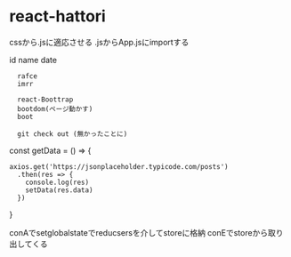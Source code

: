 # react-hattori


cssから.jsに適応させる
.jsからApp.jsにimportする

  <tr>
        <th>id</th>
        <th>name</th>
        <th>date</th>
      </tr>

      rafce
      imrr

      react-Boottrap
      bootdom(ページ動かす)
      boot

      git check out (無かったことに)




  const getData = () => {

    axios.get('https://jsonplaceholder.typicode.com/posts')
      .then(res => {
        console.log(res)
        setData(res.data)
      })
  }



  conAでsetglobalstateでreducsersを介してstoreに格納
  conEでstoreから取り出してくる

  

